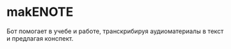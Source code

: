 # makENOTE
Бот помогает в учебе и работе, транскрибируя аудиоматериалы в текст и предлагая конспект.

